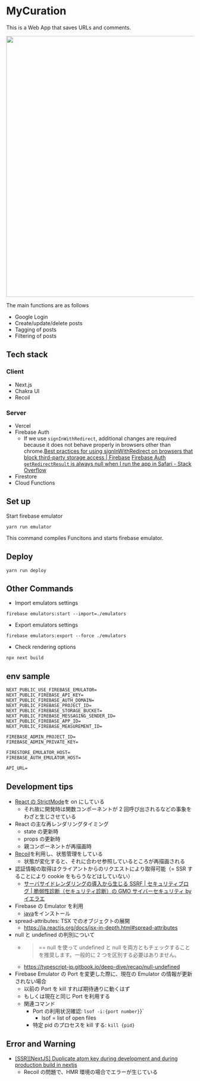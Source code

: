 # MyCuration

This is a Web App that saves URLs and comments.

<img src="https://user-images.githubusercontent.com/20992687/217567009-facf33e3-cae3-4451-a405-f76cc390cd8d.png" width="700">

The main functions are as follows

* Google Login
* Create/update/delete posts
* Tagging of posts
* Filtering of posts

## Tech stack

### Client
* Next.js
* Chakra UI
* Recoil

### Server
* Vercel
* Firebase Auth
  * If we use `signInWithRedirect`, additional changes are required because it does not behave properly in browsers other than chrome.[Best practices for using signInWithRedirect on browsers that block third-party storage access  |  Firebase](https://firebase.google.com/docs/auth/web/redirect-best-practices)
[Firebase Auth `getRedirectResult` is always null when I run the app in Safari - Stack Overflow](https://stackoverflow.com/a/75349931/9015472)
* Firestore
* Cloud Functions

## Set up

Start firebase emulator

`yarn run emulator`

This command compiles Funcitons and starts firebase emulator.

## Deploy

`yarn run deploy`

## Other Commands

- Import emulators settings

`firebase emulators:start --import=./emulators`

- Export emulators settings

`firebase emulators:export --force ./emulators`

- Check rendering options

`npx next build`

## env sample

```
NEXT_PUBLIC_USE_FIREBASE_EMULATOR=
NEXT_PUBLIC_FIREBASE_API_KEY=
NEXT_PUBLIC_FIREBASE_AUTH_DOMAIN=
NEXT_PUBLIC_FIREBASE_PROJECT_ID=
NEXT_PUBLIC_FIREBASE_STORAGE_BUCKET=
NEXT_PUBLIC_FIREBASE_MESSAGING_SENDER_ID=
NEXT_PUBLIC_FIREBASE_APP_ID=
NEXT_PUBLIC_FIREBASE_MEASUREMENT_ID=

FIREBASE_ADMIN_PROJECT_ID=
FIREBASE_ADMIN_PRIVATE_KEY=

FIRESTORE_EMULATOR_HOST=
FIREBASE_AUTH_EMULATOR_HOST=

API_URL=
```

## Development tips

- [React の StrictMode](https://nextjs-ja-translation-docs.vercel.app/docs/api-reference/next.config.js/react-strict-mode)を on にしている
  - それ故に開発時は関数コンポーネントが 2 回呼び出されるなどの事象をわざと生じさせている
- React の主な再レンダリングタイミング
  - state の更新時
  - props の更新時
  - 親コンポーネントが再描画時
- [Recoil](https://github.com/facebookexperimental/Recoil)を利用し、状態管理をしている
  - 状態が変化すると、それに合わせ参照しているところが再描画される
- 認証情報の取得はクライアントからのリクエストにより取得可能（= SSR することにより cookie をもらうなどはしていない）
  - [サーバサイドレンダリングの導入から生じる SSRF | セキュリティブログ | 脆弱性診断（セキュリティ診断）の GMO サイバーセキュリティ by イエラエ](https://gmo-cybersecurity.com/blog/ssr-ssrf/)
- Firebase の Emulator を利用
  - [java](https://www.azul.com/downloads/?os=macos&architecture=arm-64-bit&package=jdk)をインストール
- spread-attributes: TSX でのオブジェクトの展開
  - https://ja.reactjs.org/docs/jsx-in-depth.html#spread-attributes
- null と undefined の判別について
  - > == null を使って undefined と null を両方ともチェックすることを推奨します。一般的に 2 つを区別する必要はありません。
  - https://typescript-jp.gitbook.io/deep-dive/recap/null-undefined
- Firebase Emulator の Port を変更した際に、現在の Emulator の情報が更新されない場合
  - 以前の Port を kill すれば期待通りに動くはず
  - もしくは現在と同じ Port を利用する
  - 関連コマンド
    - Port の利用状況確認: `lsof -i:{port number}`}`
      - lsof = list of open files
    - 特定 pid のプロセスを kill する: `kill {pid}`

## Error and Warning

- [[SSR][NextJS] Duplicate atom key during development and during production build in nextjs](https://github.com/facebookexperimental/Recoil/issues/733)
  - Recoil の問題で、HMR 環境の場合でエラーが生じている
